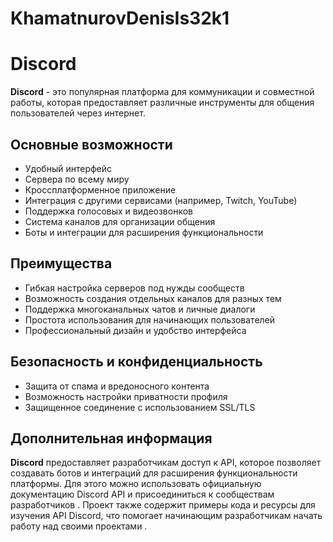 # KhamatnurovDenisIs32k1
# Discord

**Discord** - это популярная платформа для коммуникации и совместной работы, которая предоставляет различные инструменты для общения пользователей через интернет.

## Основные возможности
- Удобный интерфейс
- Сервера по всему миру
- Кроссплатформенное приложение
- Интеграция с другими сервисами (например, Twitch, YouTube)
- Поддержка голосовых и видеозвонков
- Система каналов для организации общения
- Боты и интеграции для расширения функциональности

## Преимущества
- Гибкая настройка серверов под нужды сообществ
- Возможность создания отдельных каналов для разных тем
- Поддержка многоканальных чатов и личные диалоги
- Простота использования для начинающих пользователей
- Профессиональный дизайн и удобство интерфейса

## Безопасность и конфиденциальность
- Защита от спама и вредоносного контента
- Возможность настройки приватности профиля
- Защищенное соединение с использованием SSL/TLS

## Дополнительная информация
**Discord** предоставляет разработчикам доступ к API, которое позволяет создавать ботов и интеграций для расширения функциональности платформы. Для этого можно использовать официальную документацию Discord API и присоединиться к сообществам разработчиков .
Проект также содержит примеры кода и ресурсы для изучения API Discord, что помогает начинающим разработчикам начать работу над своими проектами .
